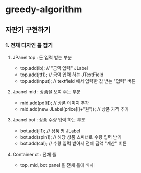 # greedy-algorithm

## 자판기 구현하기


### 1. 전체 디자인 틀 잡기

1. JPanel top : 돈 입력 받는 부분
    - top.add(lb); // "금액 입력" JLabel
    - top.add(jtf1); // 금액 입력 하는 JTextField
    - top.add(input); // textfield 에서 입력한 값 받는 "입력" 버튼
  
2. Jpanel mid : 상품을 보여 주는 부분
    - mid.add(pd[i]); // 상품 이미지 추가
    - mid.add(new JLabel(price[i]+"원")); // 상품 가격 추가

3. Jpanel bot : 상품 수량 입력 하는 부분
    - bot.add(jl1); // 상품 명 JLabel
    - bot.add(spin1); // 해당 상품 스피너로 수량 입력 받기
    - bot.add(cal); // 수량 입력 받아서 전체 금액 "계산" 버튼

4. Container ct : 전체 틀
   - top, mid, bot panel 을 전체 틀에 배치
  



